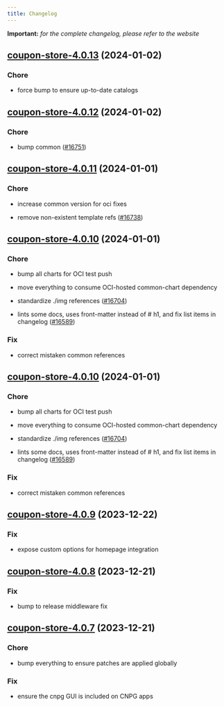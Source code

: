 ```yaml
---
title: Changelog
---
```


**Important:**
*for the complete changelog, please refer to the website*



## [coupon-store-4.0.13](https://github.com/truecharts/charts/compare/coupon-store-4.0.12...coupon-store-4.0.13) (2024-01-02)

### Chore



- force bump to ensure up-to-date catalogs


## [coupon-store-4.0.12](https://github.com/truecharts/charts/compare/coupon-store-4.0.11...coupon-store-4.0.12) (2024-01-02)

### Chore



- bump common ([#16751](https://github.com/truecharts/charts/issues/16751))


## [coupon-store-4.0.11](https://github.com/truecharts/charts/compare/coupon-store-4.0.10...coupon-store-4.0.11) (2024-01-01)

### Chore



- increase common version for oci fixes

- remove non-existent template refs ([#16738](https://github.com/truecharts/charts/issues/16738))


## [coupon-store-4.0.10](https://github.com/truecharts/charts/compare/coupon-store-4.0.9...coupon-store-4.0.10) (2024-01-01)

### Chore



- bump all charts for OCI test push

- move everything to consume OCI-hosted common-chart dependency

- standardize ./img references ([#16704](https://github.com/truecharts/charts/issues/16704))

- lints some docs, uses front-matter instead of # h1, and fix list items in changelog ([#16589](https://github.com/truecharts/charts/issues/16589))

### Fix



- correct mistaken common references


## [coupon-store-4.0.10](https://github.com/truecharts/charts/compare/coupon-store-4.0.9...coupon-store-4.0.10) (2024-01-01)

### Chore



- bump all charts for OCI test push

- move everything to consume OCI-hosted common-chart dependency

- standardize ./img references ([#16704](https://github.com/truecharts/charts/issues/16704))

- lints some docs, uses front-matter instead of # h1, and fix list items in changelog ([#16589](https://github.com/truecharts/charts/issues/16589))

### Fix



- correct mistaken common references
## [coupon-store-4.0.9](https://github.com/truecharts/charts/compare/coupon-store-4.0.8...coupon-store-4.0.9) (2023-12-22)

### Fix

- expose custom options for homepage integration

## [coupon-store-4.0.8](https://github.com/truecharts/charts/compare/coupon-store-4.0.7...coupon-store-4.0.8) (2023-12-21)

### Fix

- bump to release middleware fix

## [coupon-store-4.0.7](https://github.com/truecharts/charts/compare/coupon-store-4.0.6...coupon-store-4.0.7) (2023-12-21)

### Chore

- bump everything to ensure patches are applied globally

### Fix

- ensure the cnpg GUI is included on CNPG apps

